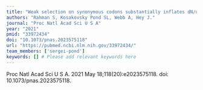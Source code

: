 ```yaml
---
title: "Weak selection on synonymous codons substantially inflates dN/dS estimates in bacteria"
authors: "Rahman S, Kosakovsky Pond SL, Webb A, Hey J."
journal: "Proc Natl Acad Sci U S A"
year: "2021"
pmid: "33972434"
doi: "10.1073/pnas.2023575118"
url: "https://pubmed.ncbi.nlm.nih.gov/33972434/"
team_members: ['sergei-pond']
keywords: [] # Please add relevant keywords here
---
```

Proc Natl Acad Sci U S A. 2021 May 18;118(20):e2023575118. doi: 10.1073/pnas.2023575118.